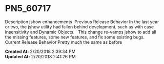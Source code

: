 # PN5_60717

Description jshow enhancements  Previous Release Behavior In the last year or two, the jshow utility had fallen behind development, such as with case insensitivity and Dynamic Objects.   This change re-vamps jshow to add all the missing features, some new features, and fix some existing bugs.  Current Release Behavior Pretty much the same as before   

**Created At:** 2/20/2018 2:39:34 PM  
**Updated At:** 2/20/2018 2:41:26 PM  

